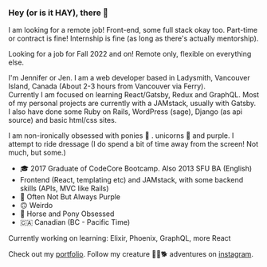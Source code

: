 ### Hey (or is it HAY), there 👋

I am looking for a remote job! Front-end, some full stack okay too. Part-time or contract is fine! Internship is fine (as long as there's actually mentorship).

Looking for a job for Fall 2022 and on! Remote only, flexible on everything else. 

I'm Jennifer or Jen. I am a web developer based in Ladysmith, Vancouver Island, Canada (About 2-3 hours from Vancouver via Ferry).  
Currently I am focused on learning React/Gatsby, Redux and GraphQL. Most of my personal projects are currently with a JAMstack, usually with Gatsby. I also have done some Ruby on Rails, WordPress (sage), Django (as api source) and basic html/css sites.

I am non-ironically obsessed with ponies 🐴 . unicorns 🦄   and purple. I attempt to ride dressage (I do spend a bit of time away from the screen! Not much, but some.)

- 🎓   2017 Graduate of CodeCore Bootcamp. Also 2013 SFU BA (English)
- Frontend (React, templating etc) and JAMstack, with some backend skills (APIs, MVC like Rails)
- 💜 Often Not But Always Purple
- 🙃 Weirdo 
- 🐴 Horse and Pony Obsessed 
- 🇨🇦 Canadian (BC - Pacific Time)

Currently working on learning: Elixir, Phoenix, GraphQL, more React  

Check out my [portfolio](http://www.jenniferchow.ca/). 
Follow my creature 🐴🐐🐕   adventures on [instagram](https://www.instagram.com/thejennego/). 
